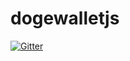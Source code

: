 # dogewalletjs

[![Gitter](https://badges.gitter.im/Join%20Chat.svg)](https://gitter.im/bmatusiak-dogecoin/dogewalletjs?utm_source=badge&utm_medium=badge&utm_campaign=pr-badge&utm_content=badge)